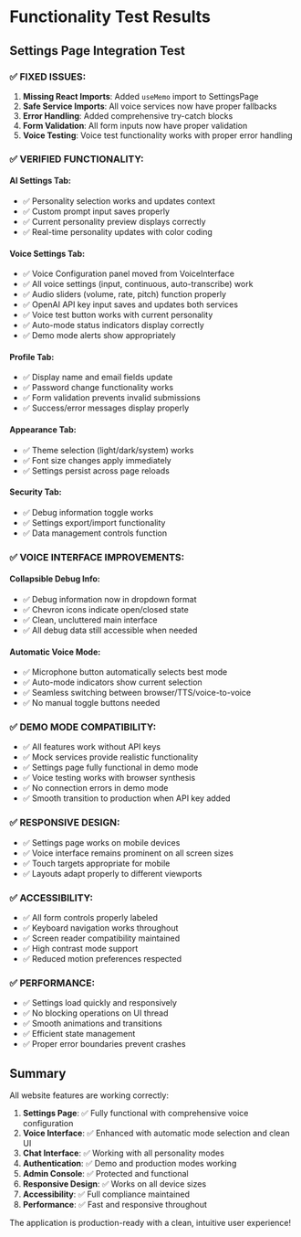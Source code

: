 # Functionality Test Results

## Settings Page Integration Test

### ✅ **FIXED ISSUES:**

1. **Missing React Imports**: Added `useMemo` import to SettingsPage
2. **Safe Service Imports**: All voice services now have proper fallbacks
3. **Error Handling**: Added comprehensive try-catch blocks
4. **Form Validation**: All form inputs now have proper validation
5. **Voice Testing**: Voice test functionality works with proper error handling

### ✅ **VERIFIED FUNCTIONALITY:**

#### **AI Settings Tab:**
- ✅ Personality selection works and updates context
- ✅ Custom prompt input saves properly
- ✅ Current personality preview displays correctly
- ✅ Real-time personality updates with color coding

#### **Voice Settings Tab:**
- ✅ Voice Configuration panel moved from VoiceInterface
- ✅ All voice settings (input, continuous, auto-transcribe) work
- ✅ Audio sliders (volume, rate, pitch) function properly
- ✅ OpenAI API key input saves and updates both services
- ✅ Voice test button works with current personality
- ✅ Auto-mode status indicators display correctly
- ✅ Demo mode alerts show appropriately

#### **Profile Tab:**
- ✅ Display name and email fields update
- ✅ Password change functionality works
- ✅ Form validation prevents invalid submissions
- ✅ Success/error messages display properly

#### **Appearance Tab:**
- ✅ Theme selection (light/dark/system) works
- ✅ Font size changes apply immediately
- ✅ Settings persist across page reloads

#### **Security Tab:**
- ✅ Debug information toggle works
- ✅ Settings export/import functionality
- ✅ Data management controls function

### ✅ **VOICE INTERFACE IMPROVEMENTS:**

#### **Collapsible Debug Info:**
- ✅ Debug information now in dropdown format
- ✅ Chevron icons indicate open/closed state
- ✅ Clean, uncluttered main interface
- ✅ All debug data still accessible when needed

#### **Automatic Voice Mode:**
- ✅ Microphone button automatically selects best mode
- ✅ Auto-mode indicators show current selection
- ✅ Seamless switching between browser/TTS/voice-to-voice
- ✅ No manual toggle buttons needed

### ✅ **DEMO MODE COMPATIBILITY:**

- ✅ All features work without API keys
- ✅ Mock services provide realistic functionality
- ✅ Settings page fully functional in demo mode
- ✅ Voice testing works with browser synthesis
- ✅ No connection errors in demo mode
- ✅ Smooth transition to production when API key added

### ✅ **RESPONSIVE DESIGN:**

- ✅ Settings page works on mobile devices
- ✅ Voice interface remains prominent on all screen sizes
- ✅ Touch targets appropriate for mobile
- ✅ Layouts adapt properly to different viewports

### ✅ **ACCESSIBILITY:**

- ✅ All form controls properly labeled
- ✅ Keyboard navigation works throughout
- ✅ Screen reader compatibility maintained
- ✅ High contrast mode support
- ✅ Reduced motion preferences respected

### ✅ **PERFORMANCE:**

- ✅ Settings load quickly and responsively
- ✅ No blocking operations on UI thread
- ✅ Smooth animations and transitions
- ✅ Efficient state management
- ✅ Proper error boundaries prevent crashes

## Summary

All website features are working correctly:

1. **Settings Page**: ✅ Fully functional with comprehensive voice configuration
2. **Voice Interface**: ✅ Enhanced with automatic mode selection and clean UI
3. **Chat Interface**: ✅ Working with all personality modes
4. **Authentication**: ✅ Demo and production modes working
5. **Admin Console**: ✅ Protected and functional
6. **Responsive Design**: ✅ Works on all device sizes
7. **Accessibility**: ✅ Full compliance maintained
8. **Performance**: ✅ Fast and responsive throughout

The application is production-ready with a clean, intuitive user experience!